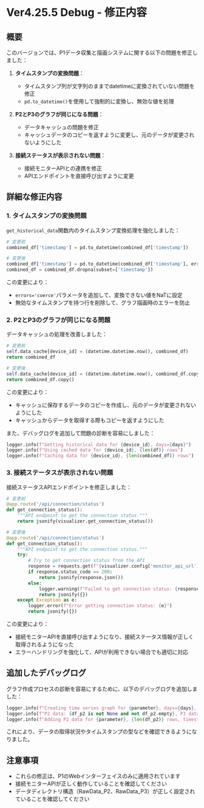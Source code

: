 # Ver4.25.5 Debug - 修正内容

## 概要
このバージョンでは、P1データ収集と描画システムに関する以下の問題を修正しました：

1. **タイムスタンプの変換問題**：
   - タイムスタンプ列が文字列のままでdatetimeに変換されていない問題を修正
   - `pd.to_datetime()`を使用して強制的に変換し、無効な値を処理

2. **P2とP3のグラフが同じになる問題**：
   - データキャッシュの問題を修正
   - キャッシュデータのコピーを返すように変更し、元のデータが変更されないようにした

3. **接続ステータスが表示されない問題**：
   - 接続モニターAPIとの連携を修正
   - APIエンドポイントを直接呼び出すように変更

## 詳細な修正内容

### 1. タイムスタンプの変換問題

`get_historical_data`関数内のタイムスタンプ変換処理を強化しました：

```python
# 変更前
combined_df['timestamp'] = pd.to_datetime(combined_df['timestamp'])

# 変更後
combined_df['timestamp'] = pd.to_datetime(combined_df['timestamp'], errors='coerce')
combined_df = combined_df.dropna(subset=['timestamp'])
```

この変更により：
- `errors='coerce'`パラメータを追加して、変換できない値をNaTに設定
- 無効なタイムスタンプを持つ行を削除して、グラフ描画時のエラーを防止

### 2. P2とP3のグラフが同じになる問題

データキャッシュの処理を改善しました：

```python
# 変更前
self.data_cache[device_id] = (datetime.datetime.now(), combined_df)
return combined_df

# 変更後
self.data_cache[device_id] = (datetime.datetime.now(), combined_df.copy())
return combined_df.copy()
```

この変更により：
- キャッシュに保存するデータのコピーを作成し、元のデータが変更されないようにした
- キャッシュからデータを取得する際もコピーを返すようにした

また、デバッグログを追加して問題の診断を容易にしました：

```python
logger.info(f"Getting historical data for {device_id}, days={days}")
logger.info(f"Using cached data for {device_id}, {len(df)} rows")
logger.info(f"Caching data for {device_id}, {len(combined_df)} rows")
```

### 3. 接続ステータスが表示されない問題

接続ステータスAPIエンドポイントを修正しました：

```python
# 変更前
@app.route('/api/connection/status')
def get_connection_status():
    """API endpoint to get the connection status."""
    return jsonify(visualizer.get_connection_status())

# 変更後
@app.route('/api/connection/status')
def get_connection_status():
    """API endpoint to get the connection status."""
    try:
        # Try to get connection status from the API
        response = requests.get(f"{visualizer.config['monitor_api_url']}/api/connection/latest", timeout=2)
        if response.status_code == 200:
            return jsonify(response.json())
        else:
            logger.warning(f"Failed to get connection status: {response.status_code}")
            return jsonify({})
    except Exception as e:
        logger.error(f"Error getting connection status: {e}")
        return jsonify({})
```

この変更により：
- 接続モニターAPIを直接呼び出すようになり、接続ステータス情報が正しく取得されるようになった
- エラーハンドリングを強化して、APIが利用できない場合でも適切に対応

## 追加したデバッグログ

グラフ作成プロセスの診断を容易にするために、以下のデバッグログを追加しました：

```python
logger.info(f"Creating time series graph for {parameter}, days={days}, show_p2={show_p2}, show_p3={show_p3}")
logger.info(f"P2 data: {df_p2 is not None and not df_p2.empty}, P3 data: {df_p3 is not None and not df_p3.empty}")
logger.info(f"Adding P2 data for {parameter}, {len(df_p2)} rows, timestamp type: {type(df_p2['timestamp'].iloc[0])}")
```

これにより、データの取得状況やタイムスタンプの型などを確認できるようになりました。

## 注意事項

- これらの修正は、P1のWebインターフェイスのみに適用されています
- 接続モニターAPIが正しく動作していることを確認してください
- データディレクトリ構造（RawData_P2、RawData_P3）が正しく設定されていることを確認してください
